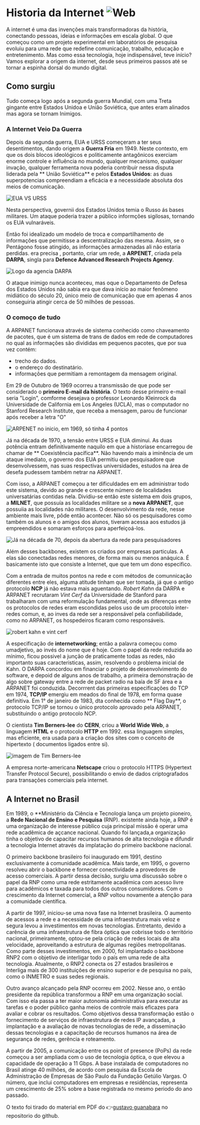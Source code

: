 # Historia da Internet  ![Web](https://img.shields.io/badge/-Internet-FF7139?logo=firefox-browser&logoColor=white&style=flat)

  A internet é uma das invenções mais transformadoras da história, conectando pessoas, ideias e informações em escala global. O que começou como um projeto experimental em laboratórios de pesquisa evoluiu para uma rede que redefine comunicação, trabalho, educação e entretenimento. Mas como essa tecnologia, hoje indispensável, teve início? Vamos explorar a origem da internet, desde seus primeiros passos até se tornar a espinha dorsal do mundo digital.

## Como surgiu

Tudo começa logo após a segunda guerra Mundial, com uma Treta gingante entre Estados Unidoa e União
Soviética, que antes eram alinados mas agora se tornam Inimigos.

### A Internet Veio Da Guerra

Depois da segunda guerra, EUA e URSS começeram a ter seus desentimentos, dando origem a **Guerra Fria** em 1949. Neste contexto, em que os dois blocos ideológicos e politicamente antagônicos exerciam enorme controle e influência no mundo, qualquer mecanismo, qualquer invação, qualquer ferramenta nova poderia contribuir nessa disputa liderada pela ** União Soviética** e pelos 
**Estados Unidos**: as duas superpotencias compreendiam a eficácia e a necessidade absoluta dos meios de comunicação.

![EUA VS URSS](https://static.wixstatic.com/media/b93bf1_bb19f05335f64f5191007bc95603c629~mv2.png/v1/fill/w_759,h_428,al_c,q_85,usm_0.66_1.00_0.01,enc_avif,quality_auto/b93bf1_bb19f05335f64f5191007bc95603c629~mv2.png)

Nesta perspectiva, governii dos Estados Unidos temia o Russo ás bases militares. Um ataque
poderia trazer a público informções sigilosas, tornando os EUA vulnaráveis.

Então foi idealizado um modelo de troca e compartilhamento de informações que permitisse a
descentralização das mesma. Assim, se o Pentágono fosse atingido, as informações armazenadas ali não estaria perdidas. era precisa , portanto, criar um rede, a **ARPENET**, criada pela **DARPA**, singla para **Defence Advanced Research Projects Agency**.

![Logo da agencia DARPA](https://cdn2.picryl.com/photo/2017/09/01/darpa-logo-c122a6-1024.png)


O ataque inimigo nunca aconteceu, mas oque o Departamento de Defesa dos Estados Unidos não sabia
era que dava início ao maior fenômeno midiático do século 20, único meio de comunicação que em apenas 4 anos conseguiria atingir cerca de 50 milhões de pessoas.

### O comoço de tudo

A ARPANET funcionava através de sistema conhecido como chaveamento de pacotes, que é um sistema de trans de dados em rede de computadores no qual as informações são divididas em pequenos pacotes, que por sua vez contém:


* trecho do dados.
* o endereço do destinatário.
* informações que permitiam a remontagem da mensagem original.
  

Em 29 de Outubro de 1969 ocorreu a transmissão de que pode ser considerado o **primeiro E-mail da história**. O texto desse primeiro e-mail seria "Login", comforme desejava o professor Leonardo Kleinrock da Universidade de California em Los Angeles (UCLA), mas o computador no Stanford Research Institute, que receba a mensagem, parou de funcionar após receber a letra "O"

![ARPENET no inicio, em 1969, só tinha 4 pontos](https://img.odcdn.com.br/wp-content/uploads/2019/10/20191024161532.jpg)

Já na década de 1970, a tensão entre URSS e EUA diminui. As duas potência entram definitivamente naquilo em que a historiase encarregou de chamar de ** Coexistência pacífica**. Não havendo mais 
a iminência de um ataque imediato, o governo dos EUA permitiu que pesquisadore que desenvolvessem, nas suas respectivas universidades, estudos na área de desefa pudessem também
netrar na ARPANET.

Com isso, a ARPANET começou a ter dificuldades em em administrar todo este sistema, devido ao grande e crescente número de localidades universatárias contidas nela.
Dividiu-se então este sistema em dois grupos, a **MILNET**, que possuía as localidades militare se a **nova ARPANET**, que possuiia as localidades não militares. O desenvolvimento da rede, nesse ambiente mais livre, pôde então acontecer. Não só os pesquisadores como também os alunos  e o amigos dos alunos, tiveram acessa aos estudos já empreendidos e somaram esforços para aperfeiçoá-los.

![Já na década de 70, depois da abertura da rede para pesquisadores](https://img.odcdn.com.br/wp-content/uploads/2019/10/20191024161647.jpg)

Além desses backbones, existem os criados por empresas particulas. A elas são conectadas redes
menores, de forma mais ou menos anáquica. É basicamente isto que consiste a Internet, que que tem um dono especifico.

Com a entrada de muitos pontos na rede e com métodos de comunnicação diferentes entre eles, alguma atitude tinham que ser tomada, já que o antigo   protocolo **NCP** já não estava mais aguentando. _Robert Kahn_ da DARPA e ARPANET recrutaram _Vint Cerf_ da Universidade de Stanford
para trabalharam com uma reformulação fundamental, onde as diferenças entre os protocolos de redes eram escondidas pelos uso de um procotolo inter-redes comun, e, ao inves da rede ser a responsável pela confiabilidade, como no ARPANET, os hospedeiros ficaram como responsáveis.

![robert kahn e vint cerf](https://conteudo.imguol.com.br/c/noticias/80/2019/04/01/vint-cerf-a-esq-e-bob-kahn-a-dir-os-criadores-do-protocolo-de-comunicacao-tcpip-conhecidos-como-os-pais-da-internet-1554139234837_v2_900x506.jpg)


A especificação de **internetworking**; então a palavra começou como umadjetivo, ao invés do nome que é hoje. Com o papel da rede reduzida ao mínimo, ficou possivel a junção de praticamente
todas as redes, não importanto suas caracteristicas, assim, resolvendo o problema inicial de Kahn. O DARPA concordou em financiar o projeto de desenvolvimento do software, e depoid de alguns anos de trabalho, a primeira demonstração de algo sobre gateway entre a rede de packet radio na baía de SF área e a ARPANET foi conduzida. Decorrrent das primeiras especificações do TCP em 1974, **TCP/IP** emergiu em meados do final de 1978, em forma quase definitiva. Em 1° de janeiro de 1983, dta conhecida como ** Flag Day**, o protocolo TCP/IP se tornou o único protocolo aprovado pela ARPANET, substituindo o antigo protocolo NCP.

O cientista **Tim Berners-lee** do **CERN**, criou a **World Wide Web**, a linguagem **HTML** e o protocolo **HTTP** em 1992. essa linguagem simples, mas eficiente, era usada para a criação dos sites com o conceito de hipertexto ( documentos ligados entre si).

![imagem de Tim Berners-lee](https://live.staticflickr.com/8620/16662336315_2bcb0a1253_b.jpg)

A empresa norte-americana **Netscape** criou o protocolo HTTPS (Hypertext Transfer Protocol Secure), possibilitando o envio de dados criptografados para transações comerciais pela internet.

## A Internet no Brasil

Em 1989, o **Ministério da Ciência e Tecnologia lança um projeto pioneiro, a **Rede Nacional de Ensino e Pesquisa** (RNP). existente ainda hoje, a RNP é uma organização de interesse público cuja principal missão é operar uma rede acadêmica de açcance nacional. Quando foi lançada,a organização tinha o objetivo de capacitar recursos humanos de alta tecnologia e difundir a tecnologia Internet através da implatação do primeiro backbone nacional.

O primeiro backbone brasileiro foi inaugurado em 1991, destino exclusivamente á comunidade acadêmica. Mais tarde, em 1995, o governo resolveu abrir o backbone e fornecer conectividade a provedores de acesso comerciais. A partir dessa decisão, surgiu uma discussão sobre o papel da RNP como uma rede estritamente acadêmica com acesso livre para acadêmicos e taxada para todos dos outros consumidores. Com o crescimento da Internet comercial, a RNP voltou novamente a atenção para a comunidade científica.

A partir de 1997, iniciou-se uma nova fase na Internet brasileira. O aumento de acessos a rede e a necessidade de uma infraestrutura mais veloz e segura levou a investimentos em novas tecnologias. Entretanto, devido a carência de uma infraestrutura de fibra óptica que cobrisse todo o território nacional, primeiramente, optou-se pela criação de redes locais de alta velocidade, aproveitando a estrutura de algumas regiões metropolitanas. Como parte desses investimentos, em 2000, fol implantado o backbone RNP2 com o objetivo de interligar todo o país em uma rede de alta tecnologia. Atualmente, o RNP2 conecta os 27 estados brasileiros e Interliga mais de 300 instituições de ensino superior e de pesquisa no país, como o INMETRO e suas sedes regionais.

Outro avanço alcançado pela RNP ocorreu em 2002. Nesse ano, o então presidente da república transformou a RNP em uma organização social. Com isso ela passa a ter maior autonomia administrativa para executar as tarefas e o poder público ganha meios de controle mais eficazes para avaliar e cobrar os resultados. Como objetivos dessa transformação estão o fornecimento de serviços de infraestrutura de redes IP avançadas, a implantação e a avaliação de novas tecnologias de rede, a disseminação dessas tecnologias e a capacitação de recursos humanos na área de segurança de redes, gerência e roteamento.

A partir de 2005, a comunicação entre os point of presence (PoPs) da rede começou a ser ampliada com o uso de tecnologia óptica, o que elevou a capacidade de operação a 11 Gbps. A base instalada de computadores no Brasil atinge 40 milhões, de acordo com pesquisa da Escola de Administração de Empresas de São Paulo da Fundação Getúlio Vargas. O número, que inclui computadores em empresas e residências, representa um crescimento de 25% sobre a base registrada no mesmo periodo do ano passado.

O texto foi tirado do material em PDF do 👉[gustavo guanabara](https://github.com/gustavoguanabara/html-css/tree/master) no repositorio do github.














